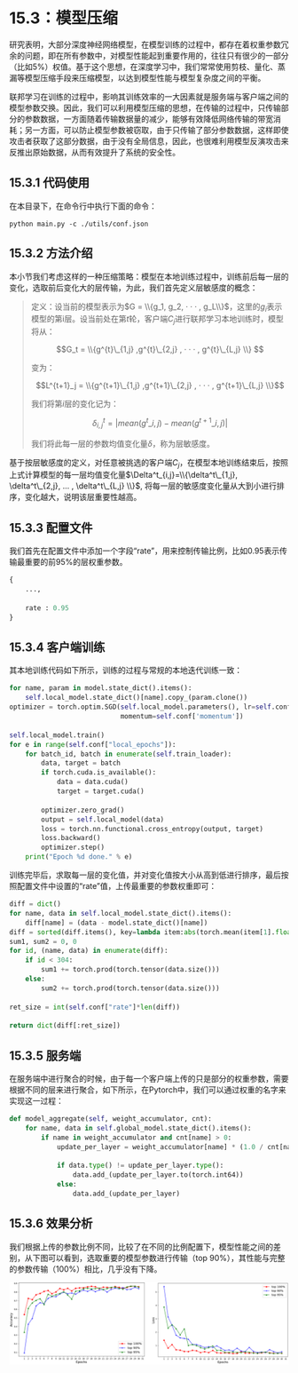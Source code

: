 # 15.3：模型压缩

研究表明，大部分深度神经网络模型，在模型训练的过程中，都存在着权重参数冗余的问题，即在所有参数中，对模型性能起到重要作用的，往往只有很少的一部分（比如5%）权值。基于这个思想，在深度学习中，我们常常使用剪枝、量化、蒸漏等模型压缩手段来压缩模型，以达到模型性能与模型复杂度之间的平衡。

联邦学习在训练的过程中，影响其训练效率的一大因素就是服务端与客户端之间的模型参数交换。因此，我们可以利用模型压缩的思想，在传输的过程中，只传输部分的参数数据，一方面随着传输数据量的减少，能够有效降低网络传输的带宽消耗；另一方面，可以防止模型参数被窃取，由于只传输了部分参数数据，这样即使攻击者获取了这部分数据，由于没有全局信息，因此，也很难利用模型反演攻击来反推出原始数据，从而有效提升了系统的安全性。


## 15.3.1 代码使用

在本目录下，在命令行中执行下面的命令：

```
python main.py -c ./utils/conf.json
```

## 15.3.2 方法介绍

本小节我们考虑这样的一种压缩策略：模型在本地训练过程中，训练前后每一层的变化，选取前后变化大的层传输，为此，我们首先定义层敏感度的概念：

> 定义：设当前的模型表示为$G = \\{g_1, g_2, · · · , g_L\\}$，这里的$g_i$表示模型的第i层。设当前处在第$t$轮，客户端$C_j$进行联邦学习本地训练时，模型将从：
>
> $$G_t = \\{g^{t}\_{1,j} ,g^{t}\_{2,j}  , · · · , g^{t}\_{L,j} \\} $$
>
> 变为：
>
> $$L^{t+1}_j = \\{g^{t+1}\_{1,j} ,g^{t+1}\_{2,j}  , · · · , g^{t+1}\_{L,j} \\}$$
>
> 我们将第$i$层的变化记为：
>
> $$\delta^t_{i,j}=|mean(g^{t}\_{i,j}) - mean(g^{t+1}\_{i,j})|$$
>
> 我们将此每一层的参数均值变化量$\delta$，称为层敏感度。

基于按层敏感度的定义，对任意被挑选的客户端$C_j$，在模型本地训练结束后，按照上式计算模型的每一层均值变化量$\Delta^t_{i,j}=\\{\delta^t\_{1,j}, \delta^t\_{2,j}, ... , \delta^t\_{L,j} \\}$, 将每一层的敏感度变化量从大到小进行排序，变化越大，说明该层重要性越高。

## 15.3.3 配置文件

我们首先在配置文件中添加一个字段“rate”，用来控制传输比例，比如0.95表示传输最重要的前95%的层权重参数。
```python
{
	...,
	
	rate : 0.95
}
```

## 15.3.4 客户端训练
其本地训练代码如下所示，训练的过程与常规的本地迭代训练一致：

```python
for name, param in model.state_dict().items():
	self.local_model.state_dict()[name].copy_(param.clone())
optimizer = torch.optim.SGD(self.local_model.parameters(), lr=self.conf['lr'],
							momentum=self.conf['momentum'])

self.local_model.train()
for e in range(self.conf["local_epochs"]):
	for batch_id, batch in enumerate(self.train_loader):
		data, target = batch
		if torch.cuda.is_available():
			data = data.cuda()
			target = target.cuda()
	
		optimizer.zero_grad()
		output = self.local_model(data)
		loss = torch.nn.functional.cross_entropy(output, target)
		loss.backward()
		optimizer.step()
	print("Epoch %d done." % e)	
```
训练完毕后，求取每一层的变化值，并对变化值按大小从高到低进行排序，最后按照配置文件中设置的“rate”值，上传最重要的参数权重即可：
```python
diff = dict()
for name, data in self.local_model.state_dict().items():
	diff[name] = (data - model.state_dict()[name])	
diff = sorted(diff.items(), key=lambda item:abs(torch.mean(item[1].float())), reverse=True)
sum1, sum2 = 0, 0
for id, (name, data) in enumerate(diff):
	if id < 304:
		sum1 += torch.prod(torch.tensor(data.size()))
	else:
		sum2 += torch.prod(torch.tensor(data.size()))
	
ret_size = int(self.conf["rate"]*len(diff))

return dict(diff[:ret_size])
```

## 15.3.5 服务端

在服务端中进行聚合的时候，由于每一个客户端上传的只是部分的权重参数，需要根据不同的层来进行聚合，如下所示，在Pytorch中，我们可以通过权重的名字来实现这一过程：

```python
def model_aggregate(self, weight_accumulator, cnt):
	for name, data in self.global_model.state_dict().items():
		if name in weight_accumulator and cnt[name] > 0:
			update_per_layer = weight_accumulator[name] * (1.0 / cnt[name])
			
			if data.type() != update_per_layer.type():
				data.add_(update_per_layer.to(torch.int64))
			else:
				data.add_(update_per_layer)
```

## 15.3.6 效果分析

我们根据上传的参数比例不同，比较了在不同的比例配置下，模型性能之间的差别，从下图可以看到，选取重要的模型参数进行传输（top 90%），其性能与完整的参数传输（100%）相比，几乎没有下降。

<div align=center>
<img width="1000" src="figures/fig1.png" alt="效果比较"/>
</div>